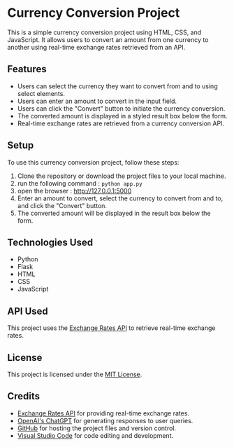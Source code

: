 # Currency Conversion Project

This is a simple currency conversion project using HTML, CSS, and JavaScript. It allows users to convert an amount from one currency to another using real-time exchange rates retrieved from an API.

## Features

- Users can select the currency they want to convert from and to using select elements.
- Users can enter an amount to convert in the input field.
- Users can click the "Convert" button to initiate the currency conversion.
- The converted amount is displayed in a styled result box below the form.
- Real-time exchange rates are retrieved from a currency conversion API.

## Setup

To use this currency conversion project, follow these steps:

1. Clone the repository or download the project files to your local machine.
2. run the following command : 
``` python app.py ```
3. open the browser :  http://127.0.0.1:5000 
3. Enter an amount to convert, select the currency to convert from and to, and click the "Convert" button.
4. The converted amount will be displayed in the result box below the form.

## Technologies Used

- Python
- Flask 
- HTML
- CSS
- JavaScript

## API Used

This project uses the [Exchange Rates API](https://exchangeratesapi.io/) to retrieve real-time exchange rates.

## License

This project is licensed under the [MIT License](LICENSE).

## Credits

- [Exchange Rates API](https://exchangeratesapi.io/) for providing real-time exchange rates.
- [OpenAI's ChatGPT](https://openai.com/) for generating responses to user queries.
- [GitHub](https://github.com/) for hosting the project files and version control.
- [Visual Studio Code](https://code.visualstudio.com/) for code editing and development.
